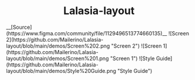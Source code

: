 <h1 align="center">Lalasia-layout</h1>
__[Source](https://www.figma.com/community/file/1129496513774660135)__  
![Screen 2](https://github.com/Mailerino/Lalasia-layout/blob/main/demos/Screen%202.png "Screen 2")
![Screen 1](https://github.com/Mailerino/Lalasia-layout/blob/main/demos/Screen%201.png "Screen 1")
![Style Guide](https://github.com/Mailerino/Lalasia-layout/blob/main/demos/Style%20Guide.png "Style Guide")
